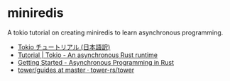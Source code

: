 # miniredis

A tokio tutorial on creating miniredis to learn asynchronous programming.

- [Tokio チュートリアル \(日本語訳\)](https://zenn.dev/magurotuna/books/tokio-tutorial-ja)
- [Tutorial \| Tokio \- An asynchronous Rust runtime](https://tokio.rs/tokio/tutorial)
- [Getting Started \- Asynchronous Programming in Rust](https://rust-lang.github.io/async-book/)
- [tower/guides at master · tower\-rs/tower](https://github.com/tower-rs/tower/tree/master/guides)

